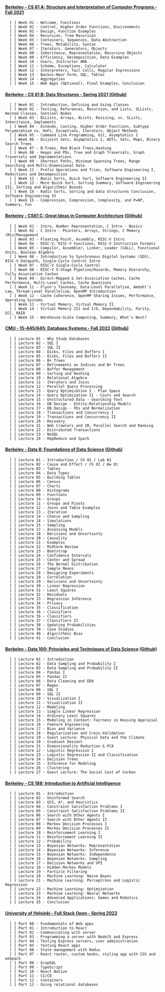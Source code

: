 #### [Berkeley - CS 61 A: Structure and Interpretation of Computer Programs - Fall 2021](https://inst.eecs.berkeley.edu/~cs61a/fa21/)<br>

      [ ] Week 01 - Welcome, Functions
      [ ] Week 02 - Control, Higher Order Functions, Environments    
      [ ] Week 03 - Design, Function Examples
      [ ] Week 04 - Recursion, Tree Recursion
      [ ] Week 05 - Containers, Sequences, Data Abstraction
      [ ] Week 06 - Trees, Mutability, Syntax
      [ ] Week 07 - Iterators, Generators, Objects
      [ ] Week 08 - Inheritence, Representation, Recursive Objects
      [ ] Week 09 - Efficiency, Decomposition, Data Examples
      [ ] Week 10 - Users, Instructor AMA
      [ ] Week 11 - Scheme, Exceptions, Calculator
      [ ] Week 12 - Interpreters, Tail Calls, Regular Expressions
      [ ] Week 13 - Backus-Naur Form, SQL, Tables
      [ ] Week 14 - Aggregation
      [ ] Week 15 - Web Apps (Optional), Final Examples, Conclusion
      
#### [Berkeley - CS 61 B: Data Structures - Spring 2021](https://sp21.datastructur.es/) [(Github)](https://github.com/orgs/Berkeley-CS61B/repositories)<br>

      [ ] Week 01 - Introduction, Defining and Using Classes
      [ ] Week 02 - Testing, References, Recursion, and Lists, SLLists, Nested Classes, Sentinel Nodes
      [ ] Week 03 - DLLists, Arrays, ALists, Resizing, vs. SLists, Inheritance, Implements
      [ ] Week 04 - Extends, Casting, Higher Order Functions, Subtype Polymorphism vs. HoFs, Exceptions, Iterators, Object Methods
      [ ] Week 05 - Command Line Programming, Git, Asymptotics 1
      [ ] Week 06 - Disjoint Sets, Asymptotics 2, ADTs, Sets, Maps, Binary Search Trees
      [ ] Week 07 - B-Trees, Red Black Trees,Hashing
      [ ] Week 08 - Heaps and PQs, Tree and Graph Traversals, Graph Traversals and Implementations
      [ ] Week 09 - Shortest Paths, Minimum Spanning Trees, Range Searching and Multi-Dimensional Data
      [ ] Week 11 - Prefix Operations and Tries, Software Engineering I, Reductions and Decomposition
      [ ] Week 12 - Basic Sorts, Quick Sort, Software Engineering II
      [ ] Week 13 - More Quick Sort, Sorting Summary, Software Engineering III, Sorting and Algorithmic Bounds
      [ ] Week 14 - Radix Sorts, Sorting and Data Structures Conclusion, Software Engineering IV
      [ ] Week 15 - Compression, Compression, Complexity, and P=NP, Summary, Fun

#### [Berkeley - CS61 C: Great Ideas in Computer Architecture](https://cs61c.org/sp22/) [(Github)](https://github.com/orgs/61c-teach/repositories)<br>

      [ ] Week 01 - Intro, Number Representation, C Intro - Basics    
      [ ] Week 02 - C Intro - Pointers, Arrays, Strings, C Memory (Mis)Management
      [ ] Week 03 - Floating Point, Assembly, RISC-V Intro
      [ ] Week 04 - RISC-V, RISC-V Functions, RISC-V Instruction Formats
      [ ] Week 05 - Compiler, Assembler, Linker, Loader (CALL), Functional Units, Boolean Algebra
      [ ] Week 06 - Introduction to Synchronous Digital Systems (SDS), RISC-V Datapath, Single-Cycle Control Intro
      [ ] Week 07 - RISC-V Single-Cycle Control
      [ ] Week 08 - RISC-V 5-Stage Pipeline/Hazards, Memory Hierarchy, Fully Associative Caches
      [ ] Week 09 - Direct-Mapped & Set-Associative Caches, Cache Performance, Multi-Level Caches, Cache Questions
      [ ] Week 11 - Flynn's Taxonomy, Data-Level Parallelism, Amdahl's Law, Thread-Level Parallelism, OpenMP Introduction
      [ ] Week 12 - Cache Coherence, OpenMP Sharing Issues, Performance, Operating Systems
      [ ] Week 13 - Virtual Memory, Virtual Memory II
      [ ] Week 14 - Virtual Memory III and I/O, Dependability, Parity, ECC, RAID
      [ ] Week 15 - Warehouse-Scale Computing, Summary, What's Next?

#### [CMU - 15-445/645: Database Systems - Fall 2022](https://15445.courses.cs.cmu.edu/fall2022/) [(Github)](https://github.com/orgs/cmu-db/repositories)

      [ ] Lecture 01 - Why Study Databases
      [ ] Lecture 02 - SQL I      
      [ ] Lecture 03 - SQL II     
      [ ] Lecture 04 - Disks, Files and Buffers I    
      [ ] Lecture 05 - Disks, Files and Buffers II    
      [ ] Lecture 06 - B+ Trees    
      [ ] Lecture 07 - Refinements on Indices and B+ Trees    
      [ ] Lecture 08 - Buffer Management    
      [ ] Lecture 09 - Sorting and Hashing    
      [ ] Lecture 10 - Relational Algebra    
      [ ] Lecture 11 - Iterators and Joins    
      [ ] Lecture 12 - Parallel Query Processing    
      [ ] Lecture 13 - Query Optimization I - Plan Space    
      [ ] Lecture 14 - Query Optimization II - Costs and Search    
      [ ] Lecture 15 - Unstructured Data - Searching Text    
      [ ] Lecture 16 - DB Design - Entity-Relationship Models    
      [ ] Lecture 17 - DB Design - FDs and Normalization    
      [ ] Lecture 18 - Transactions and Concurrency I    
      [ ] Lecture 19 - Transactions and Concurrency II    
      [ ] Lecture 20 - Recovery    
      [ ] Lecture 21 - Web Crawlers and IR, Parallel Search and Ranking    
      [ ] Lecture 22 - Distributed Transactions    
      [ ] Lecture 23 - NoSQL      
      [ ] Lecture 24 - MapReduce and Spark

#### [Berkeley - Data 8: Foundations of Data Science](http://data8.org/fa21/) [(Github)](https://github.com/orgs/data-8/repositories)<br>

      [ ] Lecture 01 - Introduction / Ch 01 / Lab 01
      [ ] Lecture 02 - Cause and Effect / Ch 02 / Hw 01
      [ ] Lecture 03 - Tables
      [ ] Lecture 04 - Data Types
      [ ] Lecture 05 - Building Tables
      [ ] Lecture 06 - Census
      [ ] Lecture 07 - Charts
      [ ] Lecture 08 - Histograms
      [ ] Lecture 09 - Functions
      [ ] Lecture 10 - Groups
      [ ] Lecture 11 - Groups and Pivots
      [ ] Lecture 12 - Joins and Table Examples
      [ ] Lecture 13 - Iteration
      [ ] Lecture 14 - Chance and Sampling
      [ ] Lecture 14 - Simulations
      [ ] Lecture 15 - Sampling
      [ ] Lecture 17 - Assessing Models
      [ ] Lecture 18 - Decisions and Uncertainty
      [ ] Lecture 20 - Causality
      [ ] Lecture 21 - Examples
      [ ] Lecture 22 - Midterm Review
      [ ] Lecture 23 - Bootstrap
      [ ] Lecture 24 - Confidence Intervals
      [ ] Lecture 25 - Center and Spread
      [ ] Lecture 26 - The Normal Distribution
      [ ] Lecture 27 - Sample Means
      [ ] Lecture 28 - Designing Experiments
      [ ] Lecture 29 - Correlation
      [ ] Lecture 29 - Decisions and Uncertainty
      [ ] Lecture 30 - Linear Regression
      [ ] Lecture 31 - Least Squares
      [ ] Lecture 32 - Residuals
      [ ] Lecture 33 - Regression Inference
      [ ] Lecture 34 - Privacy
      [ ] Lecture 35 - Classification
      [ ] Lecture 36 - Classifiers
      [ ] Lecture 36 - Classifiers
      [ ] Lecture 37 - Classifiers II
      [ ] Lecture 38 - Updating Probabilities
      [ ] Lecture 39 - Case Studies
      [ ] Lecture 40 - Algorithmic Bias
      [ ] Lecture 41 - Conclusion

#### [Berkeley - Data 100: Principles and Techniques of Data Science](https://ds100.org/sp22/) [(Github)](https://github.com/orgs/DS-100/repositories)<br>

      [ ] Lecture 01 - Introduction
      [ ] Lecture 02 - Data Sampling and Probability I    
      [ ] Lecture 03 - Data Sampling and Probability II    
      [ ] Lecture 04 - Pandas I    
      [ ] Lecture 05 - Pandas II    
      [ ] Lecture 06 - Data Cleaning and EDA    
      [ ] Lecture 07 - Regex    
      [ ] Lecture 08 - SQL I    
      [ ] Lecture 09 - SQL II    
      [ ] Lecture 10 - Visualization I    
      [ ] Lecture 11 - Visualization II    
      [ ] Lecture 12 - Modeling    
      [ ] Lecture 13 - Simple Linear Regression    
      [ ] Lecture 14 - Ordinary Least Squares    
      [ ] Lecture 15 - Modeling in Context: Fairness in Housing Appraisal    
      [ ] Lecture 16 - Feature Engineering    
      [ ] Lecture 17 - Bias and Variance    
      [ ] Lecture 18 - Regularization and Cross-Validation    
      [ ] Lecture 19 - Guest Lecture: Physical Data and the Climate    
      [ ] Lecture 20 - Gradient Descent    
      [ ] Lecture 21 - Dimensionality Reduction & PCA    
      [ ] Lecture 22 - Logistic Regression I    
      [ ] Lecture 23 - Logistic Regression II and Classification    
      [ ] Lecture 24 - Decision Trees    
      [ ] Lecture 25 - Inference for Modeling    
      [ ] Lecture 26 - Clustering    
      [ ] Lecture 27 - Guest Lecture: The Social Cost of Carbon

#### [Berkeley - CS 188: Introduction to Artificial Intelligence](https://inst.eecs.berkeley.edu/~cs188/fa21/)

      [ ] Lecture 01 - Introduction
      [ ] Lecture 02 - Uninformed Search    
      [ ] Lecture 03 - UCS, A*, and Heuristics    
      [ ] Lecture 04 - Constraint Satisfaction Problems I    
      [ ] Lecture 05 - Constraint Satisfaction Problems II    
      [ ] Lecture 06 - Search with Other Agents I    
      [ ] Lecture 07 - Search with Other Agents II    
      [ ] Lecture 08 - Markov Decision Processes I    
      [ ] Lecture 09 - Markov Decision Processes II    
      [ ] Lecture 10 - Reinforcement Learning I    
      [ ] Lecture 11 - Reinforcement Learning II    
      [ ] Lecture 12 - Probability    
      [ ] Lecture 13 - Bayesian Networks: Representation    
      [ ] Lecture 14 - Bayesian Networks: Inference    
      [ ] Lecture 15 - Bayesian Networks: Independence    
      [ ] Lecture 16 - Bayesian Networks: Sampling    
      [ ] Lecture 17 - Decision Networks and VPI    
      [ ] Lecture 18 - Hidden Markov Models    
      [ ] Lecture 19 - Particle Filtering    
      [ ] Lecture 20 - Machine Learning: Naive Bayes    
      [ ] Lecture 21 - Machine Learning: Perceptrons and Logistic Regression    
      [ ] Lecture 22 - Machine Learning: Optimization    
      [ ] Lecture 23 - Machine Learning: Neural Networks    
      [ ] Lecture 24 - Advanced Applications: Games and Robotics    
      [ ] Lecture 25 - Conclusion

#### [University of Helsinki - Full Stack Open - Spring 2022](https://fullstackopen.com/en/)<br>

      [ ] Part 00 - Fundamentals of Web apps
      [ ] Part 01 - Introduction to React
      [ ] Part 02 - Communicating with server
      [ ] Part 03 - Programming a server with NodeJS and Express
      [ ] Part 04 - Testing Express servers, user administration
      [ ] Part 05 - Testing React apps
      [ ] Part 06 - State management with Redux
      [ ] Part 07 - React router, custom hooks, styling app with CSS and webpack
      [ ] Part 08 - GraphQL
      [ ] Part 09 - TypeScript
      [ ] Part 10 - React Native
      [ ] Part 11 - CI/CD
      [ ] Part 12 - Containers
      [ ] Part 13 - Using relational databases
